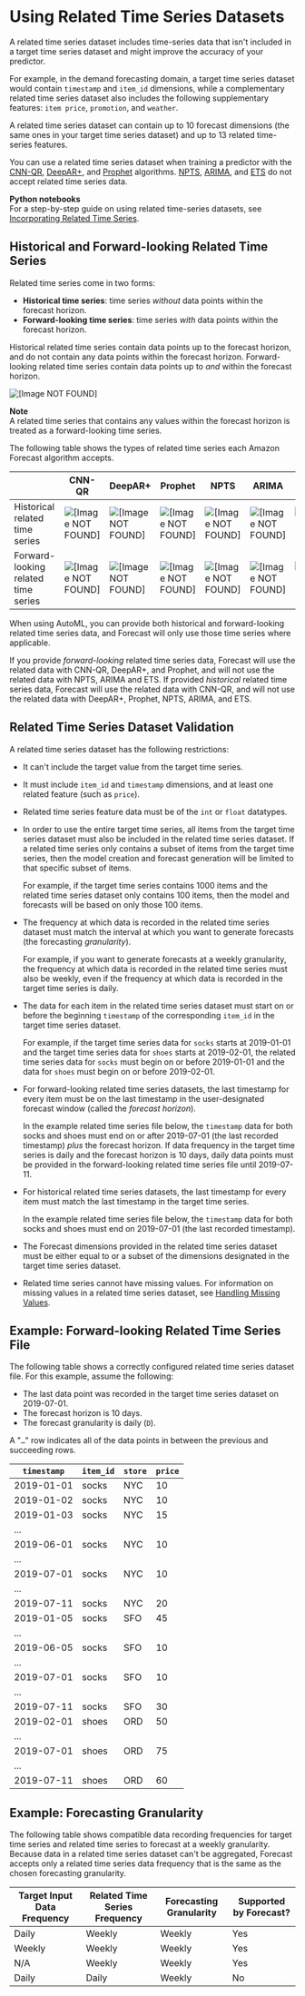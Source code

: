 # Using Related Time Series Datasets<a name="related-time-series-datasets"></a>

A related time series dataset includes time\-series data that isn't included in a target time series dataset and might improve the accuracy of your predictor\.

For example, in the demand forecasting domain, a target time series dataset would contain `timestamp` and `item_id` dimensions, while a complementary related time series dataset also includes the following supplementary features: `item price`, `promotion`, and `weather`\.

A related time series dataset can contain up to 10 forecast dimensions \(the same ones in your target time series dataset\) and up to 13 related time\-series features\.

You can use a related time series dataset when training a predictor with the [CNN\-QR](aws-forecast-algo-cnnqr.md), [DeepAR\+](aws-forecast-recipe-deeparplus.md), and [Prophet](aws-forecast-recipe-prophet.md) algorithms\. [NPTS](aws-forecast-recipe-npts.md), [ARIMA](aws-forecast-recipe-arima.md), and [ETS](aws-forecast-recipe-ets.md) do not accept related time series data\.

**Python notebooks**  
For a step\-by\-step guide on using related time\-series datasets, see [Incorporating Related Time Series](https://github.com/aws-samples/amazon-forecast-samples/blob/master/notebooks/advanced/Incorporating_Related_Time_Series_dataset_to_your_Predictor/Incorporating_Related_Time_Series_dataset_to_your_Predictor.ipynb)\.

## Historical and Forward\-looking Related Time Series<a name="related-time-series-historical-futurelooking"></a>

 Related time series come in two forms: 
+  **Historical time series**: time series *without* data points within the forecast horizon\. 
+  **Forward\-looking time series**: time series *with* data points within the forecast horizon\. 

Historical related time series contain data points up to the forecast horizon, and do not contain any data points within the forecast horizon\. Forward\-looking related time series contain data points up to *and* within the forecast horizon\. 

![\[Image NOT FOUND\]](http://docs.aws.amazon.com/forecast/latest/dg/images/short-long-rts.png)

**Note**  
 A related time series that contains any values within the forecast horizon is treated as a forward\-looking time series\. 

 The following table shows the types of related time series each Amazon Forecast algorithm accepts\. 


|  | CNN\-QR | DeepAR\+ | Prophet | NPTS | ARIMA | ETS | 
| --- | --- | --- | --- | --- | --- | --- | 
|  Historical related time series  | ![\[Image NOT FOUND\]](http://docs.aws.amazon.com/forecast/latest/dg/images/icon-yes.png)  | ![\[Image NOT FOUND\]](http://docs.aws.amazon.com/forecast/latest/dg/images/icon-no.png)  | ![\[Image NOT FOUND\]](http://docs.aws.amazon.com/forecast/latest/dg/images/icon-no.png)  | ![\[Image NOT FOUND\]](http://docs.aws.amazon.com/forecast/latest/dg/images/icon-no.png)  | ![\[Image NOT FOUND\]](http://docs.aws.amazon.com/forecast/latest/dg/images/icon-no.png)  | ![\[Image NOT FOUND\]](http://docs.aws.amazon.com/forecast/latest/dg/images/icon-no.png)  | 
|  Forward\-looking related time series  | ![\[Image NOT FOUND\]](http://docs.aws.amazon.com/forecast/latest/dg/images/icon-yes.png)  | ![\[Image NOT FOUND\]](http://docs.aws.amazon.com/forecast/latest/dg/images/icon-yes.png)  | ![\[Image NOT FOUND\]](http://docs.aws.amazon.com/forecast/latest/dg/images/icon-yes.png)  | ![\[Image NOT FOUND\]](http://docs.aws.amazon.com/forecast/latest/dg/images/icon-no.png)  | ![\[Image NOT FOUND\]](http://docs.aws.amazon.com/forecast/latest/dg/images/icon-no.png)  | ![\[Image NOT FOUND\]](http://docs.aws.amazon.com/forecast/latest/dg/images/icon-no.png)  | 

 When using AutoML, you can provide both historical and forward\-looking related time series data, and Forecast will only use those time series where applicable\. 

 If you provide *forward\-looking* related time series data, Forecast will use the related data with CNN\-QR, DeepAR\+, and Prophet, and will not use the related data with NPTS, ARIMA and ETS\. If provided *historical* related time series data, Forecast will use the related data with CNN\-QR, and will not use the related data with DeepAR\+, Prophet, NPTS, ARIMA, and ETS\. 

## Related Time Series Dataset Validation<a name="related-time-series-dataset-validation"></a>

A related time series dataset has the following restrictions:
+ It can't include the target value from the target time series\.
+ It must include `item_id` and `timestamp` dimensions, and at least one related feature \(such as `price`\)\.
+ Related time series feature data must be of the `int` or `float` datatypes\.
+ In order to use the entire target time series, all items from the target time series dataset must also be included in the related time series dataset\. If a related time series only contains a subset of items from the target time series, then the model creation and forecast generation will be limited to that specific subset of items\.

   For example, if the target time series contains 1000 items and the related time series dataset only contains 100 items, then the model and forecasts will be based on only those 100 items\. 
+ The frequency at which data is recorded in the related time series dataset must match the interval at which you want to generate forecasts \(the forecasting *granularity*\)\.

  For example, if you want to generate forecasts at a weekly granularity, the frequency at which data is recorded in the related time series must also be weekly, even if the frequency at which data is recorded in the target time series is daily\.
+ The data for each item in the related time series dataset must start on or before the beginning `timestamp` of the corresponding `item_id` in the target time series dataset\.

  For example, if the target time series data for `socks` starts at 2019\-01\-01 and the target time series data for `shoes` starts at 2019\-02\-01, the related time series data for `socks` must begin on or before 2019\-01\-01 and the data for `shoes` must begin on or before 2019\-02\-01\.
+ For forward\-looking related time series datasets, the last timestamp for every item must be on the last timestamp in the user\-designated forecast window \(called the *forecast horizon*\)\.

  In the example related time series file below, the `timestamp` data for both socks and shoes must end on or after 2019\-07\-01 \(the last recorded timestamp\) *plus* the forecast horizon\. If data frequency in the target time series is daily and the forecast horizon is 10 days, daily data points must be provided in the forward\-looking related time series file until 2019\-07\-11\.
+ For historical related time series datasets, the last timestamp for every item must match the last timestamp in the target time series\.

  In the example related time series file below, the `timestamp` data for both socks and shoes must end on 2019\-07\-01 \(the last recorded timestamp\)\.
+ The Forecast dimensions provided in the related time series dataset must be either equal to or a subset of the dimensions designated in the target time series dataset\.
+  Related time series cannot have missing values\. For information on missing values in a related time series dataset, see [Handling Missing Values](howitworks-missing-values.md)\. 

## Example: Forward\-looking Related Time Series File<a name="related-time-series-example"></a>

The following table shows a correctly configured related time series dataset file\. For this example, assume the following:
+ The last data point was recorded in the target time series dataset on 2019\-07\-01\.
+  The forecast horizon is 10 days\. 
+ The forecast granularity is daily \(`D`\)\. 

A "`…`" row indicates all of the data points in between the previous and succeeding rows\.


| `timestamp` | `item_id` | `store` | `price` | 
| --- | --- | --- | --- | 
| 2019\-01\-01 | socks | NYC | 10 | 
| 2019\-01\-02 | socks | NYC | 10 | 
| 2019\-01\-03 | socks | NYC | 15 | 
| \.\.\. | 
| 2019\-06\-01 | socks | NYC | 10 | 
| \.\.\. | 
| 2019\-07\-01 | socks | NYC | 10 | 
| \.\.\. | 
| 2019\-07\-11 | socks | NYC | 20 | 
| 2019\-01\-05 | socks | SFO | 45 | 
| \.\.\. | 
| 2019\-06\-05 | socks | SFO | 10 | 
| \.\.\. | 
| 2019\-07\-01 | socks | SFO | 10 | 
| \.\.\. | 
| 2019\-07\-11 | socks | SFO | 30 | 
| 2019\-02\-01 | shoes | ORD | 50 | 
| \.\.\. | 
| 2019\-07\-01 | shoes | ORD | 75 | 
| \.\.\. | 
| 2019\-07\-11 | shoes | ORD | 60 | 

## Example: Forecasting Granularity<a name="related-time-series-granularity"></a>

The following table shows compatible data recording frequencies for target time series and related time series to forecast at a weekly granularity\. Because data in a related time series dataset can't be aggregated, Forecast accepts only a related time series data frequency that is the same as the chosen forecasting granularity\.


| Target Input Data Frequency | Related Time Series Frequency | Forecasting Granularity | Supported by Forecast? | 
| --- | --- | --- | --- | 
| Daily | Weekly | Weekly | Yes | 
| Weekly | Weekly | Weekly | Yes | 
| N/A | Weekly | Weekly | Yes | 
| Daily | Daily | Weekly | No | 